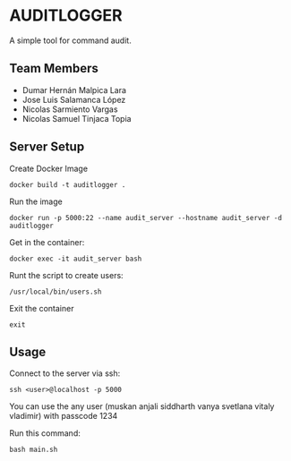 # AUDITLOGGER
A simple tool for command audit.

## Team Members
- Dumar Hernán Malpica Lara 
- Jose Luis Salamanca López
- Nicolas Sarmiento Vargas
- Nicolas Samuel Tinjaca Topia

## Server Setup
Create Docker Image
```
docker build -t auditlogger .
```
Run the image
```
docker run -p 5000:22 --name audit_server --hostname audit_server -d auditlogger
```
Get in the container:
```
docker exec -it audit_server bash
```
Runt the script to create users:
```
/usr/local/bin/users.sh
```
Exit the container 
```
exit
```

## Usage
Connect to the server via ssh:
```
ssh <user>@localhost -p 5000
```
You can use the any user (muskan anjali siddharth vanya svetlana vitaly vladimir) with passcode 1234

Run this command:
```
bash main.sh
```
